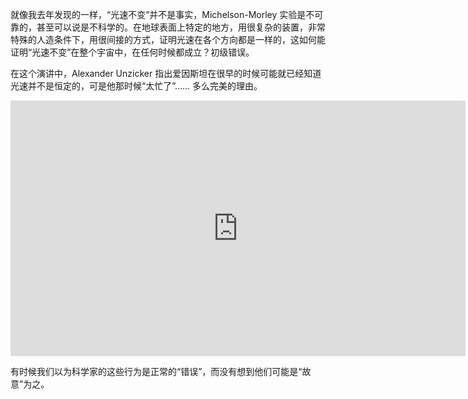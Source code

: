 就像我去年发现的一样，“光速不变”并不是事实，Michelson-Morley 实验是不可靠的，甚至可以说是不科学的。在地球表面上特定的地方，用很复杂的装置，非常特殊的人造条件下，用很间接的方式，证明光速在各个方向都是一样的，这如何能证明“光速不变”在整个宇宙中，在任何时候都成立？初级错误。

在这个演讲中，Alexander Unzicker 指出爱因斯坦在很早的时候可能就已经知道光速并不是恒定的，可是他那时候“太忙了”…… 多么完美的理由。

<div id="youtube2-o67TNtgPPck" class="youtube-wrap" data-attrs="{&quot;videoId&quot;:&quot;o67TNtgPPck&quot;,&quot;startTime&quot;:null,&quot;endTime&quot;:null}">

<div class="youtube-inner"><iframe src="https://www.youtube-nocookie.com/embed/o67TNtgPPck?rel=0&amp;autoplay=0&amp;showinfo=0&amp;enablejsapi=0" frameborder="0" loading="lazy" gesture="media" allow="autoplay; fullscreen" allowautoplay="true" allowfullscreen="true" width="728" height="409"></iframe></div>

</div>

有时候我们以为科学家的这些行为是正常的“错误”，而没有想到他们可能是“故意”为之。
